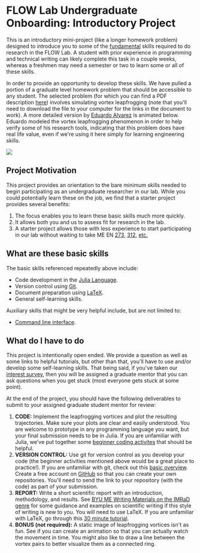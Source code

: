 # FLOW Lab Undergraduate Onboarding: Introductory Project

This is an introductory mini-project (like a longer homework problem) designed to introduce you to some of the [fundamental](#user-content-what-are-these-basic-skills) skills required to do research in the FLOW Lab.  A student with prior experience in programming and technical writing can likely complete this task in a couple weeks, whereas a freshmen may need a semester or two to learn some or all of these skills.

In order to provide an opportunity to develop these skills. We have pulled a portion of a graduate level homework problem that should be accessible to any student.  The selected problem (for which you can find a PDF description [here](leapfrog/leapfrog.pdf)) involves simulating vortex leapfrogging (note that you'll need to download the file to your computer for the links in the document to work). A more detailed version by [Eduardo Alvarez](https://edoalvarezr.github.io/) is animated below.  Eduardo modeled the vortex leapfrogging phenomenon in order to help verify some of his research tools, indicating that this problem does have real life value, even if we're using it here simply for learning engineering skills.

![](https://github.com/byuflowlab/undergrad-onboarding/blob/master/leapfrog.gif)

## Project Motivation

This project provides an orientation to the bare minimum skills needed to begin participating as an undergraduate researcher in our lab.  While you could potentially learn these on the job, we find that a starter project provides several benefits:
1. The focus enables you to learn these basic skills much more quickly.
2. It allows both you and us to assess fit for research in the lab.
3. A starter project allows those with less experience to start participating in our lab without waiting to take ME EN [273](https://catalog.byu.edu/engineering/mechanical-engineering/introduction-scientific-computing-and-computer-aided-engineering), [312](https://catalog.byu.edu/engineering/mechanical-engineering/fluid-mechanics), [etc.](https://www.me.byu.edu/aerospace)

## What are these basic skills

The basic skills referenced repeatedly above include:

- Code development in the [Julia Language](https://julialang.org/).
- Version control using [Git](https://git-scm.com/).
- Document preparation using [LaTeX](https://www.latex-project.org/about/).
- General self-learning skills.

Auxiliary skills that might be very helpful include, but are not limited to:

- [Command line interface](https://www.codecademy.com/article/command-line-commands).


## What do I have to do

This project is intentionally open ended.  We provide a question as well as some links to helpful tutorials, but other than that, you'll have to use and/or develop some self-learning skills.  That being said, if you've taken our [interest survey](https://forms.gle/Aw1JA9dRKWNbuyDR8), then you will be assigned a graduate mentor that you can ask questions when you get stuck (most everyone gets stuck at some point).

At the end of the project, you should have the following deliverables to submit to your assigned graduate student mentor for review:

1. **CODE:** Implement the leapfrogging vortices and plot the resulting trajectories. Make sure your plots are clear and easily understood.  You are welcome to prototype in any programming language you want, but your final submission needs to be in Julia. If you are unfamiliar with Julia, we've put together some [beginner coding activites](JuliaCodingActivities/julia.md) that should be helpful.
2. **VERSION CONTROL:** Use git for version control as you develop your code (the beginner activities mentioned above would be a great place to practice!).  If you are unfamiliar with git, check out this [basic overview](https://guides.github.com/introduction/git-handbook/).  Create a free account on [GitHub](https://github.com) so that you can create your own repositories.  You'll need to send the link to your repository (with the code) as part of your submission.
3. **REPORT:** Write a short scientific report with an introduction, methodology, and results.  See [BYU ME Writing Materials on the IMRaD genre](https://me.byu.edu/resources) for some guidance and examples on scientific writing if this style of writing is new to you.  You will need to use LaTeX.  If you are unfamiliar with LaTeX, go through this [30 minute tutorial](https://www.overleaf.com/learn/latex/Learn_LaTeX_in_30_minutes).
4. **BONUS (not required):** A static image of leapfrogging vortices isn't as fun.  See if you can create an animation so that you can actually watch the movement in time.  You might also like to draw a line between the vortex pairs to better visualize them as a connected ring.